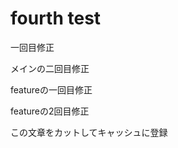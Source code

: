 <h1>fourth test</h1>
<p>一回目修正</p>
<p>メインの二回目修正</p>
<p>featureの一回目修正</p>
<p>featureの2回目修正</p>

この文章をカットしてキャッシュに登録
